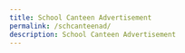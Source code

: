 ```yaml
---
title: School Canteen Advertisement
permalink: /schcanteenad/
description: School Canteen Advertisement
---
```


